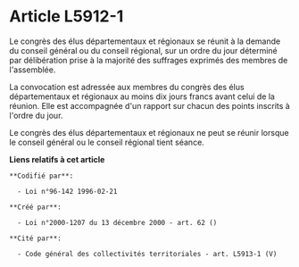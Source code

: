 # Article L5912-1

Le congrès des élus départementaux et régionaux se réunit à la demande du conseil général ou du conseil régional, sur un
ordre du jour déterminé par délibération prise à la majorité des suffrages exprimés des membres de l'assemblée.

La convocation est adressée aux membres du congrès des élus départementaux et régionaux au moins dix jours francs avant celui
de la réunion. Elle est accompagnée d'un rapport sur chacun des points inscrits à l'ordre du jour.

Le congrès des élus départementaux et régionaux ne peut se réunir lorsque le conseil général ou le conseil régional tient
séance.

**Liens relatifs à cet article**

	**Codifié par**:

	  - Loi n°96-142 1996-02-21

	**Créé par**:

	  - Loi n°2000-1207 du 13 décembre 2000 - art. 62 ()

	**Cité par**:

	  - Code général des collectivités territoriales - art. L5913-1 (V)
